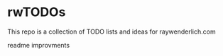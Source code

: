 # rwTODOs
This repo is a collection of TODO lists and ideas for raywenderlich.com

readme improvments
